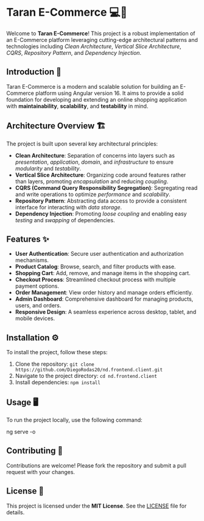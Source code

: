 # Taran E-Commerce 💻🛒

Welcome to **Taran E-Commerce**! This project is a robust implementation of an E-Commerce platform leveraging cutting-edge architectural patterns and technologies including *Clean Architecture*, *Vertical Slice Architecture*, *CQRS*, *Repository Pattern*, and *Dependency Injection*.

## Introduction 🚀

Taran E-Commerce is a modern and scalable solution for building an E-Commerce platform using Angular version 16. It aims to provide a solid foundation for developing and extending an online shopping application with **maintainability**, **scalability**, and **testability** in mind.

## Architecture Overview 🏗️

The project is built upon several key architectural principles:

- **Clean Architecture**: Separation of concerns into layers such as *presentation*, *application*, *domain*, and *infrastructure* to ensure *modularity* and *testability*.
- **Vertical Slice Architecture**: Organizing code around features rather than layers, promoting *encapsulation* and reducing *coupling*.
- **CQRS (Command Query Responsibility Segregation)**: Segregating read and write operations to optimize *performance* and *scalability*.
- **Repository Pattern**: Abstracting data access to provide a consistent interface for interacting with *data storage*.
- **Dependency Injection**: Promoting *loose coupling* and enabling easy *testing* and *swapping* of dependencies.

## Features ✨

- **User Authentication**: Secure user authentication and authorization mechanisms.
- **Product Catalog**: Browse, search, and filter products with ease.
- **Shopping Cart**: Add, remove, and manage items in the shopping cart.
- **Checkout Process**: Streamlined checkout process with multiple payment options.
- **Order Management**: View order history and manage orders efficiently.
- **Admin Dashboard**: Comprehensive dashboard for managing products, users, and orders.
- **Responsive Design**: A seamless experience across desktop, tablet, and mobile devices.

## Installation ⚙️

To install the project, follow these steps:

1. Clone the repository: `git clone https://github.com/DiegoRodas20/nd.frontend.client.git`
2. Navigate to the project directory: `cd nd.frontend.client`
3. Install dependencies: `npm install`

## Usage 🖥️

To run the project locally, use the following command:

ng serve -o

## Contributing 🤝

Contributions are welcome! Please fork the repository and submit a pull request with your changes.

## License 📝

This project is licensed under the **MIT License**. See the [LICENSE](LICENSE) file for details.
